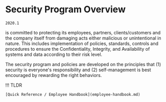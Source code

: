 # Security Program Overview

`2020.1`

 is committed to protecting its employees, partners,
clients/customers and the company itself from damaging acts either malicious or
unintentional in nature. This includes implementation of policies, standards,
controls and procedures to ensure the Confidentiality, Integrity, and
Availability of systems and data according to their risk level.

The  security program and policies are developed on the
principles that (1) security is everyone's responsibility and (2)
self-management is best encouraged by rewarding the right behaviors.

!!! TLDR

    [Quick Reference / Employee Handbook](employee-handbook.md)
